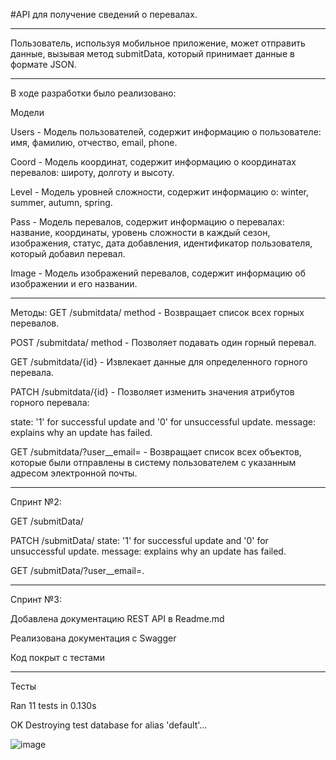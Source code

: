 #API для получение сведений о перевалах.
****
Пользователь, используя мобильное приложение, может отправить данные, вызывая метод submitData, который принимает данные в формате JSON.
****
В ходе разработки было реализовано:

Модели

Users -
Модель пользователей, содержит информацию о пользователе: имя, фамилию, отчество, email, phone.

Coord -
Модель координат, содержит информацию о координатах перевалов: широту, долготу и высоту.

Level -
Модель уровней сложности, содержит информацию о: winter, summer, autumn, spring.

Pass -
Модель перевалов, содержит информацию о перевалах: название, координаты, уровень сложности в каждый сезон, изображения, статус, дата добавления, идентификатор пользователя, который добавил перевал.

Image -
Модель изображений перевалов, содержит информацию об изображении и его названии.
_______________________________________________________________________
Методы:
GET /submitdata/ method - Возвращает список всех горных перевалов.

POST /submitdata/ method - Позволяет подавать один горный перевал.

GET /submitdata/{id} - Извлекает данные для определенного горного перевала.

PATCH /submitdata/{id} - Позволяет изменить значения атрибутов горного перевала:

state: '1' for successful update and '0' for unsuccessful update.
 message: explains why an update has failed.

GET /submitdata/?user__email=<email> - Возвращает список всех объектов, которые были отправлены в систему пользователем с указанным адресом электронной почты.

****
Спринт №2:

GET /submitData/<id> 

PATCH /submitData/<id> 
 state: '1' for successful update and '0' for unsuccessful update.
 message: explains why an update has failed.
 
 GET /submitData/?user__email=<email>.

****
Спринт №3:

Добавлена документацию REST API в Readme.md

Реализована документация с Swagger

Код покрыт с тестами
_______________________________________________________________________
Тесты

Ran 11 tests in 0.130s

OK
Destroying test database for alias 'default'...

![image](https://github.com/DimHam163/Sprints/assets/90146637/6773ec2c-211e-4b2e-8524-5bfe28e7c511)

 
